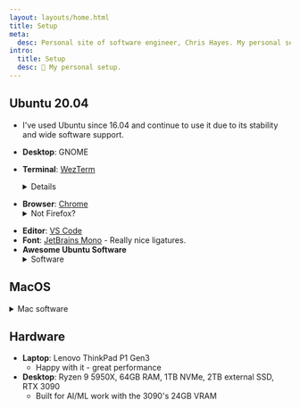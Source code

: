 ```yaml
---
layout: layouts/home.html
title: Setup
meta:
  desc: Personal site of software engineer, Chris Hayes. My personal setup.
intro:
  title: Setup
  desc: 🧰 My personal setup.
---
```


## <span class="text-fg inline-block py-1 px-2 bg-bg rounded-md">Ubuntu 20.04</span>

- I've used Ubuntu since 16.04 and continue to use it due to its stability and wide software support.
- **Desktop**: GNOME

- **Terminal**: [WezTerm](https://wezfurlong.org/wezterm/) <details><summary>Details</summary>
  - WezTerm is a GPU-accelerated cross-platform terminal written in Rust.
  - **Editor:** Vim
  - **[my dotfiles](https://github.com/christopher-hayes/dotfiles)** - Not exhaustive, Slowly moving my private dotfiles into this repo

</details>

- **Browser**: [Chrome](https://www.google.com/chrome/)<details><summary>Not Firefox?</summary>
  - I'm a huge fan of Mozilla, and a subscriber of [Mozilla VPN](https://vpn.mozilla.org/), [Relay](https://relay.firefox.com/), and [MDN Plus](https://developer.mozilla.org/en-US/docs/MDN/Contribute/MDN_plus). And previously only a Firefox user. But, between browser performance, Google Profiles, and better devtooling (responsive view, snippets, performance insights, local overrides), using Chrome as my main browser just made more sense.
  - However, if Chrome's Manifest V3 update arriving in 2023 completely breaks adblockers, def switching back to Firefox.

</details>

- **Editor**: [VS Code](https://code.visualstudio.com/)
- **Font**: [JetBrains Mono](https://www.jetbrains.com/lp/mono/) - Really nice ligatures.
- **Awesome Ubuntu Software**  <details><summary>Software</summary>
  - [Gnome Tweaks](https://wiki.gnome.org/Apps/Tweaks) <details><summary>The place for missing GNOME configs</summary>
    - A common complaint with Gnome is it's lack of customization. Gnome Tweaks fills that gap for me.

    </details>

  - [GThumb](https://wiki.gnome.org/Apps/Gthumb) <details><summary>Fantastic GNOME photo viewer </summary>
    - I'm a huge fan of GThumb. It's an extremely capable photo viewer and editor with custom bash scripts support.
    - GThumb does have stability issues, but it's still by far the best photo viewer I've used.
    - I have some of my GHumb scripts shared on [GitHub](https://gist.github.com/christopher-hayes/fd1be7ee982726845e7d76f106d0cda8).

    </details>

</details>

## <span class="text-fg inline-block py-1 px-2 bg-bg rounded-md">MacOS</span>

<details><summary>Mac software</summary>

- **In use** - for work. But, the software for Mac isn't half bad.
- [DevUtils](https://devutils.app/) - A collection of developer tools.
- [Yabai](https://github.com/koekeishiya/yabai) - Tiling window manager for tiling + focus on hover
- [Transmit](https://panic.com/transmit/) - A really solid FTP/SFTP client
- [Alfred](https://www.alfredapp.com/) - Spotlight on steroids

</details>

## <span class="text-fg inline-block py-1 px-2 bg-bg rounded-md">Hardware</span>

- **Laptop**: Lenovo ThinkPad P1 Gen3
  - Happy with it - great performance
- **Desktop**: Ryzen 9 5950X, 64GB RAM, 1TB NVMe, 2TB external SSD, RTX 3090
  - Built for AI/ML work with the 3090's 24GB VRAM
